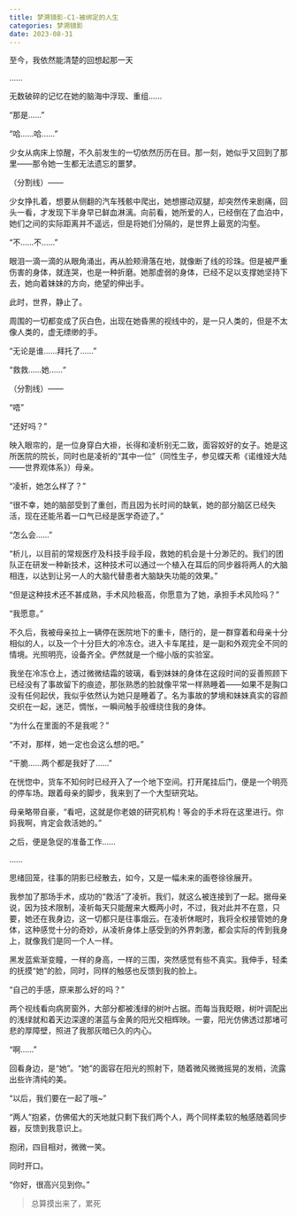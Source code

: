 ```yaml
---
title: 梦溯镜影-C1-被绑定的人生
categories: 梦溯镜影
date: 2023-08-31
---
```


至今，我依然能清楚的回想起那一天

......

无数破碎的记忆在她的脑海中浮现、重组......

“那是......”

“哈......哈......”

少女从病床上惊醒，不久前发生的一切依然历历在目。那一刻，她似乎又回到了那里——那令她一生都无法遗忘的噩梦。

（分割线）——

少女挣扎着，想要从侧翻的汽车残骸中爬出，她想挪动双腿，却突然传来剧痛，回头一看，才发现下半身早已鲜血淋漓。向前看，她所爱的人，已经倒在了血泊中，她们之间的实际距离并不遥远，但是将她们分隔的，是世界上最宽的沟壑。

“不......不......”

眼泪一滴一滴的从眼角涌出，再从脸颊滑落在地，就像断了线的珍珠。但是被严重伤害的身体，就连哭，也是一种折磨。她那虚弱的身体，已经不足以支撑她坚持下去，她向着妹妹的方向，绝望的伸出手。

此时，世界，静止了。

周围的一切都变成了灰白色，出现在她昏黑的视线中的，是一只人类的，但是不太像人类的，虚无缥缈的手。

“无论是谁......拜托了......”

“救救......她......“

（分割线）——

“唔”

“还好吗？”

映入眼帘的，是一位身穿白大褂，长得和凌析别无二致，面容姣好的女子。她是这所医院的院长，同时也是凌祈的“其中一位”（同性生子，参见蝶天希《诺维娅大陆——世界观体系》）母亲。

“凌祈，她怎么样了？”

“很不幸，她的脑部受到了重创，而且因为长时间的缺氧，她的部分脑区已经失活，现在还能吊着一口气已经是医学奇迹了。”

“怎么会......”

“析儿，以目前的常规医疗及科技手段手段，救她的机会是十分渺茫的。我们的团队正在研发一种新技术，这种技术可以通过一个植入在耳后的同步器将两人的大脑相连，以达到让另一人的大脑代替患者大脑缺失功能的效果。”

“但是这种技术还不甚成熟，手术风险极高，你愿意为了她，承担手术风险吗？”

“我愿意。”

不久后，我被母亲拉上一辆停在医院地下的重卡，随行的，是一群穿着和母亲十分相似的人，以及一个十分巨大的冷冻仓。进入卡车尾挂，是一副和外观完全不同的情境。光照明亮，设备齐全。俨然就是一个缩小版的实验室。

我坐在冷冻仓上，透过微微结霜的玻璃，看到妹妹的身体在这段时间的妥善照顾下已经没有了事故留下的痕迹，那张熟悉的脸就像平常一样熟睡着——如果不是胸口没有任何起伏，我似乎依然认为她只是睡着了。名为事故的梦境和妹妹真实的容颜交织在一起，迷茫，惆怅，一瞬间触手般缠绕住我的身体。

“为什么在里面的不是我呢？”

“不对，那样，她一定也会这么想的吧。”

“干脆......两个都是我好了......”

在恍惚中，货车不知何时已经开入了一个地下空间。打开尾挂后门，便是一个明亮的停车场。跟着母亲的脚步，我来到了一个大型研究站。

母亲略带自豪，“看吧，这就是你老娘的研究机构！等会的手术将在这里进行。你妈我啊，肯定会救活她的。”

之后，便是急促的准备工作......

......

思绪回笼，往事的阴影已经散去，如今，又是一幅未来的画卷徐徐展开。

我参加了那场手术，成功的“救活”了凌祈。我们，就这么被连接到了一起。据母亲说，因为技术限制，凌祈每天只能醒来大概两小时，不过，我对此并不在意，只要，她还在我身边，这一切都只是往事烟云。在凌祈休眠时，我将全权接管她的身体，这种感觉十分的奇妙，从凌祈身体上感受到的外界刺激，都会实际的传到我身上，就像我们是同一个人一样。

黑发蓝紫渐变瞳，一样的身高，一样的三围，突然感觉有些不真实。我伸手，轻柔的抚摸“她”的脸，同时，同样的触感也反馈到我的脸上。

“自己的手感，原来那么好的吗？”

两个视线看向病房窗外，大部分都被浅绿的树叶占据。而每当我眨眼，树叶调配出的浅绿就和着天边深邃的湛蓝与金黄的阳光交相辉映。一霎，阳光仿佛透过那堵可悲的厚障壁，照进了我那灰暗已久的内心。

“啊......”

回看身边，是“她”。“她”的面容在阳光的照射下，随着微风微微摇晃的发梢，流露出些许清纯的美。

“以后，我们要在一起了哦~”

“两人”抱紧，仿佛偌大的天地就只剩下我们两个人，两个同样柔软的触感随着同步器，反馈到我意识上。

抱闭，四目相对，微微一笑。

同时开口。

“你好，很高兴见到你。”

> 总算摸出来了，累死